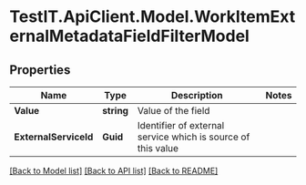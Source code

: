 # TestIT.ApiClient.Model.WorkItemExternalMetadataFieldFilterModel

## Properties

Name | Type | Description | Notes
------------ | ------------- | ------------- | -------------
**Value** | **string** | Value of the field | 
**ExternalServiceId** | **Guid** | Identifier of external service which is source of this value | 

[[Back to Model list]](../README.md#documentation-for-models) [[Back to API list]](../README.md#documentation-for-api-endpoints) [[Back to README]](../README.md)

